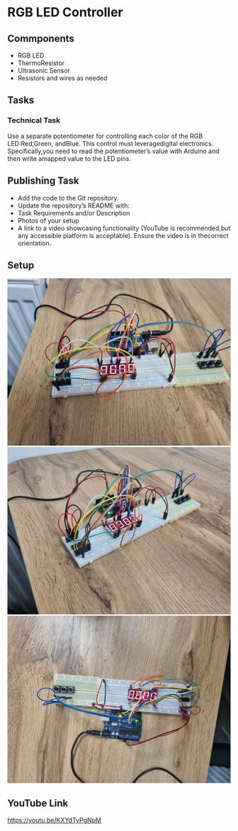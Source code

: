 # RGB LED Controller

## Commponents
- RGB LED 
- ThermoResistor
- Ultrasonic Sensor
- Resistors and wires as needed


## Tasks
### Technical Task
Use a separate potentiometer for controlling each color of the RGB LED:Red,Green, andBlue.  This control must leveragedigital electronics.
Specifically,you  need  to  read  the  potentiometer’s  value  with  Arduino  and  then  write  amapped value to the LED pins.
## Publishing Task
- Add the code to the Git repository.
- Update the repository’s README with:
- Task Requirements and/or Description
- Photos of your setup
- A link to a video showcasing functionality (YouTube is recommended,but any accessible platform is acceptable).  Ensure the video is in thecorrect orientation.

## Setup
![first photo](1.jpg)
![second photo](2.jpg)
![third photo](3.jpg)



## YouTube Link
https://youtu.be/KXYdTyPgNpM
